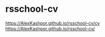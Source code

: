 # rsschool-cv
https://AlexKashpor.github.io/rsschool-cv/cv
https://AlexKashpor.github.io/rsschool-cv/
